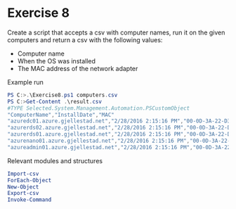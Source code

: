 # Exercise 8

Create a script that accepts a csv with computer names, run it on the given computers and return a csv with the following values:
- Computer name
- When the OS was installed
- The MAC address of the network adapter

Example run
```powershell
PS C:>.\Exercise8.ps1 computers.csv
PS C:>Get-Content .\result.csv
#TYPE Selected.System.Management.Automation.PSCustomObject
"ComputerName","InstallDate","MAC"
"azuredc01.azure.gjellestad.net","2/28/2016 2:15:16 PM","00-0D-3A-22-D3-7D"
"azurerds02.azure.gjellestad.net","2/28/2016 2:15:16 PM","00-0D-3A-22-D3-7D"
"azurerds01.azure.gjellestad.net","2/28/2016 2:15:16 PM","00-0D-3A-22-D3-7D"
"azurenano01.azure.gjellestad.net","2/28/2016 2:15:16 PM","00-0D-3A-22-D3-7D"
"azureadmin01.azure.gjellestad.net","2/28/2016 2:15:16 PM","00-0D-3A-22-D3-7D"
```
Relevant modules and structures
```powershell
Import-csv
ForEach-Object 
New-Object
Export-csv
Invoke-Command
```


